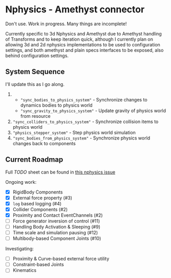 # Nphysics - Amethyst connector

Don't use. Work in progress. Many things are incomplete!

Currently specific to 3d Nphysics and Amethyst due to Amethyst handling of Transforms and to keep iteration quick,
although I currently plan on allowing 3d and 2d nphysics implementations to be used to configuration settings, and
both amethyst and plain specs interfaces to be exposed, also behind configuration settings.

## System Sequence

I'll update this as I go along.

1.
    - `"sync_bodies_to_physics_system"` - Synchronize changes to dynamics bodies to physics world
    - `"sync_gravity_to_physics_system"` - Update gravity of physics world from resource
1. `"sync_colliders_to_physics_system"` - Synchronize collision items to physics world
1. `"physics_stepper_system"` - Step physics world simulation
1. `"sync_bodies_from_physics_system"` - Synchronize physics world changes back to components


## Current Roadmap

Full *TODO* sheet can be found in [this nphysics issue](https://github.com/rustsim/nphysics/issues/149)

Ongoing work:

- [x] RigidBody Components
- [x] External force property (#3)
- [x] `log` based logging (#4)
- [x] Collider Components (#2)
- [x] Proximity and Contact EventChannels (#2)
- [ ] Force generator inversion of control (#11)
- [ ] Handling Body Activation & Sleeping (#9)
- [ ] Time scale and simulation pausing (#12)
- [ ] Multibody-based Component Joints (#10)

Investigating:

- [ ] Proximity & Curve-based external force utility
- [ ] Constraint-based Joints
- [ ] Kinematics
